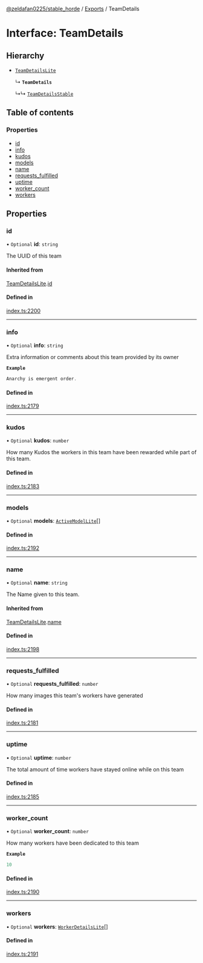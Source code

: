 [@zeldafan0225/stable_horde](../readme.md) / [Exports](../modules.md) / TeamDetails

# Interface: TeamDetails

## Hierarchy

- [`TeamDetailsLite`](TeamDetailsLite.md)

  ↳ **`TeamDetails`**

  ↳↳ [`TeamDetailsStable`](TeamDetailsStable.md)

## Table of contents

### Properties

- [id](TeamDetails.md#id)
- [info](TeamDetails.md#info)
- [kudos](TeamDetails.md#kudos)
- [models](TeamDetails.md#models)
- [name](TeamDetails.md#name)
- [requests\_fulfilled](TeamDetails.md#requests_fulfilled)
- [uptime](TeamDetails.md#uptime)
- [worker\_count](TeamDetails.md#worker_count)
- [workers](TeamDetails.md#workers)

## Properties

### id

• `Optional` **id**: `string`

The UUID of this team

#### Inherited from

[TeamDetailsLite](TeamDetailsLite.md).[id](TeamDetailsLite.md#id)

#### Defined in

[index.ts:2200](https://github.com/ZeldaFan0225/stable_horde/blob/b03d78a/index.ts#L2200)

___

### info

• `Optional` **info**: `string`

Extra information or comments about this team provided by its owner

**`Example`**

```ts
Anarchy is emergent order.
```

#### Defined in

[index.ts:2179](https://github.com/ZeldaFan0225/stable_horde/blob/b03d78a/index.ts#L2179)

___

### kudos

• `Optional` **kudos**: `number`

How many Kudos the workers in this team have been rewarded while part of this team.

#### Defined in

[index.ts:2183](https://github.com/ZeldaFan0225/stable_horde/blob/b03d78a/index.ts#L2183)

___

### models

• `Optional` **models**: [`ActiveModelLite`](ActiveModelLite.md)[]

#### Defined in

[index.ts:2192](https://github.com/ZeldaFan0225/stable_horde/blob/b03d78a/index.ts#L2192)

___

### name

• `Optional` **name**: `string`

The Name given to this team.

#### Inherited from

[TeamDetailsLite](TeamDetailsLite.md).[name](TeamDetailsLite.md#name)

#### Defined in

[index.ts:2198](https://github.com/ZeldaFan0225/stable_horde/blob/b03d78a/index.ts#L2198)

___

### requests\_fulfilled

• `Optional` **requests\_fulfilled**: `number`

How many images this team's workers have generated

#### Defined in

[index.ts:2181](https://github.com/ZeldaFan0225/stable_horde/blob/b03d78a/index.ts#L2181)

___

### uptime

• `Optional` **uptime**: `number`

The total amount of time workers have stayed online while on this team

#### Defined in

[index.ts:2185](https://github.com/ZeldaFan0225/stable_horde/blob/b03d78a/index.ts#L2185)

___

### worker\_count

• `Optional` **worker\_count**: `number`

How many workers have been dedicated to this team

**`Example`**

```ts
10
```

#### Defined in

[index.ts:2190](https://github.com/ZeldaFan0225/stable_horde/blob/b03d78a/index.ts#L2190)

___

### workers

• `Optional` **workers**: [`WorkerDetailsLite`](WorkerDetailsLite.md)[]

#### Defined in

[index.ts:2191](https://github.com/ZeldaFan0225/stable_horde/blob/b03d78a/index.ts#L2191)
